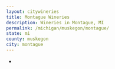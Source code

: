 ```yaml
---
layout: citywineries
title: Montague Wineries
description: Wineries in Montague, MI
permalink: /michigan/muskegon/montague/
state: mi
county: muskegon
city: montague
---
```

-
